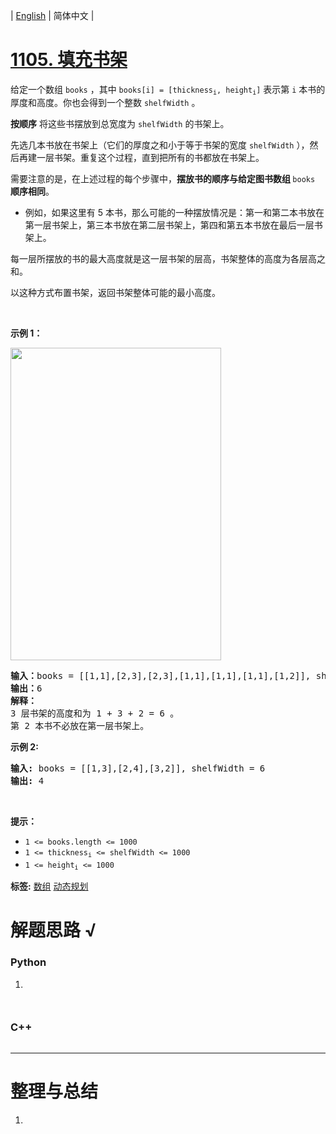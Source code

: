 | [English](README_EN.md) | 简体中文 |

# [1105. 填充书架](https://leetcode.cn/problems/filling-bookcase-shelves)
<p>给定一个数组 <code>books</code> ，其中&nbsp;<code>books[i] = [thickness<sub>i</sub>, height<sub>i</sub>]</code>&nbsp;表示第 <code>i</code> 本书的厚度和高度。你也会得到一个整数 <code>shelfWidth</code> 。</p>

<p><strong>按顺序</strong>&nbsp;将这些书摆放到总宽度为 <code>shelfWidth</code> 的书架上。</p>

<p>先选几本书放在书架上（它们的厚度之和小于等于书架的宽度 <code>shelfWidth</code> ），然后再建一层书架。重复这个过程，直到把所有的书都放在书架上。</p>

<p>需要注意的是，在上述过程的每个步骤中，<strong>摆放书的顺序与给定图书数组 </strong><code>books</code><strong> 顺序相同</strong>。</p>

<ul>
	<li>例如，如果这里有 5 本书，那么可能的一种摆放情况是：第一和第二本书放在第一层书架上，第三本书放在第二层书架上，第四和第五本书放在最后一层书架上。</li>
</ul>

<p>每一层所摆放的书的最大高度就是这一层书架的层高，书架整体的高度为各层高之和。</p>

<p>以这种方式布置书架，返回书架整体可能的最小高度。</p>

<p>&nbsp;</p>

<p><strong class="example">示例 1：</strong></p>

<p><img src="https://assets.leetcode.com/uploads/2019/06/24/shelves.png" style="width: 337px; height: 500px;" /></p>

<pre>
<strong>输入：</strong>books = [[1,1],[2,3],[2,3],[1,1],[1,1],[1,1],[1,2]], shelfWidth = 4
<strong>输出：</strong>6
<strong>解释：</strong>
3 层书架的高度和为 1 + 3 + 2 = 6 。
第 2 本书不必放在第一层书架上。
</pre>

<p><strong class="example">示例 2:</strong></p>

<pre>
<strong>输入:</strong> books = [[1,3],[2,4],[3,2]], shelfWidth = 6
<strong>输出:</strong> 4
</pre>

<p>&nbsp;</p>

<p><strong>提示：</strong></p>

<ul>
	<li><code>1 &lt;= books.length &lt;= 1000</code></li>
	<li><code>1 &lt;= thickness<sub>i</sub>&nbsp;&lt;= shelfWidth &lt;= 1000</code></li>
	<li><code>1 &lt;= height<sub>i</sub>&nbsp;&lt;= 1000</code></li>
</ul>

**标签:**  [数组](https://leetcode.cn/tag/array) [动态规划](https://leetcode.cn/tag/dynamic-programming) 
# 解题思路 √

### Python

1. 

```python

```


```python

```

### C++

```cpp

```

---



# 整理与总结

1. 